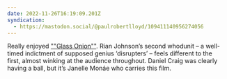 ```yaml
---
date: 2022-11-26T16:19:09.201Z
syndication:
  - https://mastodon.social/@paulrobertlloyd/109411140956274056
---
```


Really enjoyed [""Glass Onion""](https://imdb.com/title/tt11564570/). Rian Johnson’s second whodunit – a well-timed indictment of supposed genius ‘disrupters’ – feels different to the first, almost winking at the audience throughout. Daniel Craig was clearly having a ball, but it’s Janelle Monáe who carries this film.
